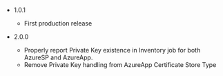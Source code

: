 - 1.0.1
    - First production release

- 2.0.0
    - Properly report Private Key existence in Inventory job for both AzureSP and AzureApp.
    - Remove Private Key handling from AzureApp Certificate Store Type
